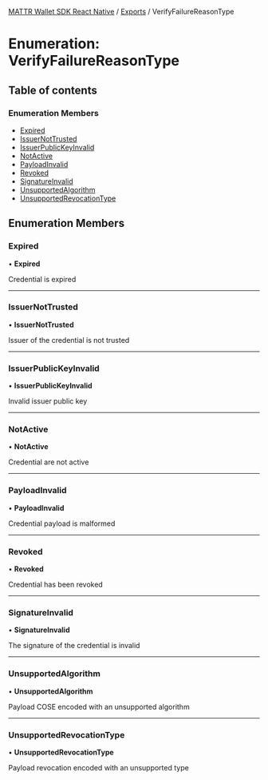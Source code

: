 [MATTR Wallet SDK React Native](../README.md) / [Exports](../modules.md) / VerifyFailureReasonType

# Enumeration: VerifyFailureReasonType

## Table of contents

### Enumeration Members

- [Expired](VerifyFailureReasonType.md#expired)
- [IssuerNotTrusted](VerifyFailureReasonType.md#issuernottrusted)
- [IssuerPublicKeyInvalid](VerifyFailureReasonType.md#issuerpublickeyinvalid)
- [NotActive](VerifyFailureReasonType.md#notactive)
- [PayloadInvalid](VerifyFailureReasonType.md#payloadinvalid)
- [Revoked](VerifyFailureReasonType.md#revoked)
- [SignatureInvalid](VerifyFailureReasonType.md#signatureinvalid)
- [UnsupportedAlgorithm](VerifyFailureReasonType.md#unsupportedalgorithm)
- [UnsupportedRevocationType](VerifyFailureReasonType.md#unsupportedrevocationtype)

## Enumeration Members

### Expired

• **Expired**

Credential is expired

___

### IssuerNotTrusted

• **IssuerNotTrusted**

Issuer of the credential is not trusted

___

### IssuerPublicKeyInvalid

• **IssuerPublicKeyInvalid**

Invalid issuer public key

___

### NotActive

• **NotActive**

Credential are not active

___

### PayloadInvalid

• **PayloadInvalid**

Credential payload is malformed

___

### Revoked

• **Revoked**

Credential has been revoked

___

### SignatureInvalid

• **SignatureInvalid**

The signature of the credential is invalid

___

### UnsupportedAlgorithm

• **UnsupportedAlgorithm**

Payload COSE encoded with an unsupported algorithm

___

### UnsupportedRevocationType

• **UnsupportedRevocationType**

Payload revocation encoded with an unsupported type
